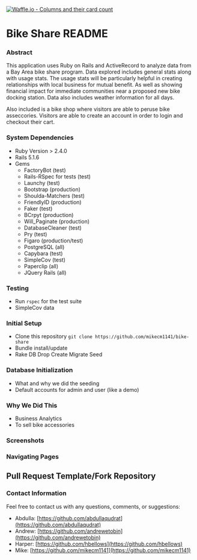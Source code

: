 [![Waffle.io - Columns and their card count](https://badge.waffle.io/mikecm1141/bike-share.svg?columns=all)](https://waffle.io/mikecm1141/bike-share)

# Bike Share README

### Abstract

This application uses Ruby on Rails and ActiveRecord to analyze data from a Bay Area bike share program. Data explored includes general stats along with usage stats. The usage stats will be particularly helpful in creating relationships with local business for mutual benefit. As well as showing financial impact for immediate communities near a proposed new bike docking station. Data also includes weather information for all days. 

Also included is a bike shop where visitors are able to peruse bike asseccories. Visitors are able to create an account in order to login and checkout their cart.


### System Dependencies
 - Ruby Version > 2.4.0
 - Rails 5.1.6
 - Gems
   - FactoryBot (test)
   - Rails-RSpec for tests (test)
   - Launchy (test)
   - Bootstrap (production)
   - Shoulda-Matchers (test)
   - FriendlyID (production)
   - Faker (test)
   - BCrpyt (production)
   - Will_Paginate (production)
   - DatabaseCleaner (test)
   - Pry (test)
   - Figaro (production/test)
   - PostgreSQL (all)
   - Capybara (test)
   - SimpleCov (test)
   - Paperclip (all)
   - JQuery Rails (all)

### Testing
 - Run `rspec` for the test suite
 - SimpleCov data

### Initial Setup
 - Clone this repository ``git clone https://github.com/mikecm1141/bike-share``
 - Bundle install/update
 - Rake DB Drop Create Migrate Seed

### Database Initialization
 - What and why we did the seeding
 - Default accounts for admin and user (like a demo)

### Why We Did This
 - Business Analytics
 - To sell bike accessories

### Screenshots

### Navigating Pages

## Pull Request Template/Fork Repository

### Contact Information

Feel free to contact us with any questions, comments, or suggestions:
* Abdulla: [https://github.com/abdullaqudrat](https://github.com/abdullaqudrat)
* Andrew: [https://github.com/andrewetobin](https://github.com/andrewetobin)
* Harper: [https://github.com/hbellows](https://github.com/hbellows)
* Mike: [https://github.com/mikecm1141](https://github.com/mikecm1141)

